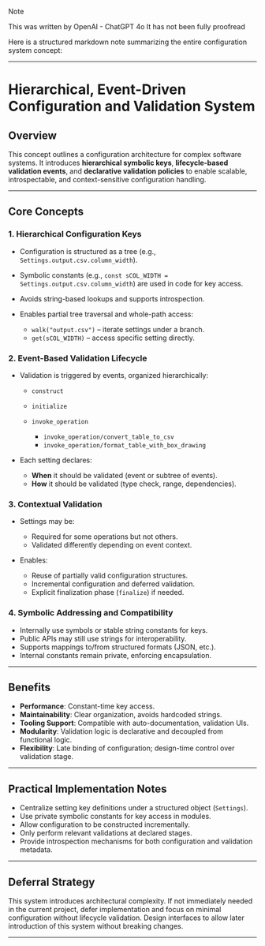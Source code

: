 > [!NOTE]
> This was written by OpenAI - ChatGPT 4o
> It has not been fully proofread

Here is a structured markdown note summarizing the entire configuration system concept:

---

# Hierarchical, Event-Driven Configuration and Validation System

## Overview

This concept outlines a configuration architecture for complex software systems. It introduces **hierarchical symbolic keys**, **lifecycle-based validation events**, and **declarative validation policies** to enable scalable, introspectable, and context-sensitive configuration handling.

---

## Core Concepts

### 1. **Hierarchical Configuration Keys**

* Configuration is structured as a tree (e.g., `Settings.output.csv.column_width`).
* Symbolic constants (e.g., `const sCOL_WIDTH = Settings.output.csv.column_width`) are used in code for key access.
* Avoids string-based lookups and supports introspection.
* Enables partial tree traversal and whole-path access:

  * `walk("output.csv")` – iterate settings under a branch.
  * `get(sCOL_WIDTH)` – access specific setting directly.

### 2. **Event-Based Validation Lifecycle**

* Validation is triggered by events, organized hierarchically:

  * `construct`
  * `initialize`
  * `invoke_operation`

    * `invoke_operation/convert_table_to_csv`
    * `invoke_operation/format_table_with_box_drawing`
* Each setting declares:

  * **When** it should be validated (event or subtree of events).
  * **How** it should be validated (type check, range, dependencies).

### 3. **Contextual Validation**

* Settings may be:

  * Required for some operations but not others.
  * Validated differently depending on event context.
* Enables:

  * Reuse of partially valid configuration structures.
  * Incremental configuration and deferred validation.
  * Explicit finalization phase (`finalize`) if needed.

### 4. **Symbolic Addressing and Compatibility**

* Internally use symbols or stable string constants for keys.
* Public APIs may still use strings for interoperability.
* Supports mappings to/from structured formats (JSON, etc.).
* Internal constants remain private, enforcing encapsulation.

---

## Benefits

* **Performance**: Constant-time key access.
* **Maintainability**: Clear organization, avoids hardcoded strings.
* **Tooling Support**: Compatible with auto-documentation, validation UIs.
* **Modularity**: Validation logic is declarative and decoupled from functional logic.
* **Flexibility**: Late binding of configuration; design-time control over validation stage.

---

## Practical Implementation Notes

* Centralize setting key definitions under a structured object (`Settings`).
* Use private symbolic constants for key access in modules.
* Allow configuration to be constructed incrementally.
* Only perform relevant validations at declared stages.
* Provide introspection mechanisms for both configuration and validation metadata.

---

## Deferral Strategy

This system introduces architectural complexity. If not immediately needed in the current project, defer implementation and focus on minimal configuration without lifecycle validation. Design interfaces to allow later introduction of this system without breaking changes.

---
